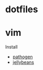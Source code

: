 # dotfiles

# vim

Install 

* [pathogen](https://github.com/tpope/vim-pathogen)
* [jellybeans](http://www.vim.org/scripts/script.php?script_id=2555)
